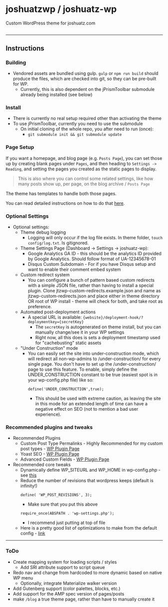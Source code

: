 # joshuatzwp / joshuatz-wp
Custom WordPress theme for joshuatz.com
##
---
## Instructions
### Building
 - Vendored assets are bundled using gulp. `gulp` or `npm run build` should produce the files, which are checked into git, so they can be pre-built for WP.
     - Currently, this is also dependent on the jPrismToolbar submodule already being installed (see below)

### Install
 - There is currently no real setup required other than activating the theme
 - To use jPrismToolbar, currently you need to use the submodule
     - On initial cloning of the whole repo, you after need to run (once):
         - `git submodule init && git submodule update`

### Page Setup
If you want a homepage, and blog page (e.g. `Posts Page`), you can set those up by creating blank pages under `Pages`, and then heading to `Settings -> Reading`, and setting the pages you created as the static pages to display.

> This is also where you can control some related settings, like how many posts show up, per page, on the blog archive / `Posts Page`

The theme has templates to handle both those pages.

You can read detailed instructions on how to do that [here](https://www.wpbeginner.com/wp-tutorials/how-to-create-a-separate-page-for-blog-posts-in-wordpress/).

### Optional Settings

 - Optional settings:
     - Theme debug logging
         - Logging will only occur if the log file exists. In theme folder, `touch config/log.txt`. Is gitignored.
     - Theme Settings Page (Dashboard -> Settings -> joshuatz-wp):
         - Google Analytics GA ID - this should be the analytics ID provided by Google Analytics. Should follow format of UA-12345678-01
         - Disqus Custom Subdomain - For if you have Disqus setup and want to enable their comment embed system
     - Custom redirect system
         - You can configure a bunch of pattern based custom redirects with a simple JSON file, rather than having to install a special plugin. Clone jtzwp-custom-redirects.example.json and name as jtzwp-custom-redirects.json and place either in theme directory OR root of WP install - theme will check for both, and take root as preference.
     - Automated post-deployment actions
         - A special URL is available: `{website}/deployment-hook/?deploymentkey={secretKey}`
             - The `secretKey` is autogenerated on theme install, but you can manually change/see it in your WP settings
             - Right now, all this does is sets a deployment timestamp used for "cachebusting" static assets
     - "Under Construction" mode
         - You can easily set the site into under-construction mode, which will redirect all non-wp-admins to /under-construction/ for every single page. You don't have to set up the /under-construction/ page to use this feature. To enable, simply define the UNDER_CONSTRUCTION constant to be true (easiest spot is in your wp-config.php file) like so:
             ````
             define('UNDER_CONSTRUCTION',true);
             ````
             - This should be used with extreme caution, as leaving the site in this mode for an extended length of time can have a negative effect on SEO (not to mention a bad user experience).

### Recommended plugins and tweaks
 - Recommended Plugins
     - Custom Post Type Permalinks - Highly Recommended for my custom post types - [WP Plugin Page](https://wordpress.org/plugins/custom-post-type-permalinks/)
     - Yoast SEO - [WP Plugin Page](https://wordpress.org/plugins/wordpress-seo/)
     - Advanced Custom Fields - [WP Plugin Page](https://wordpress.org/plugins/advanced-custom-fields/)
 - Recommended core tweaks
     - Dynamically define WP_SITEURL and WP_HOME in wp-config.php - see [this](https://forum.laragon.org/topic/167/tutorial-how-to-force-wordpress-to-use-relative-urls-ngrok)
     - Reduce the number of revisions that wordpress keeps (default is infinity!)
         ````
         define( 'WP_POST_REVISIONS', 3);
         ````
         -   Make sure that you put this above
         ````
         require_once(ABSPATH . 'wp-settings.php');
         ````
         - I recommend just putting at top of file
     - Here is a pretty good list of optimizations to make from the default config - [link](https://www.labnol.org/internet/wordpress-optimization-guide/3931/)
---
### ToDo
 - Create mapping system for loading scripts / styles
     - Add SRI attribute support to script queue
 - Redo nav and change from hardcoded to more dynamic based on native WP menu
     - Optionally, integrate Materialize walker version
 - Add Gutenberg support (color palettes, blocks, etc.)
 - Add support for the AMP spec version of pages/posts
 - make `/blog` a true theme page, rather than have to manually create it